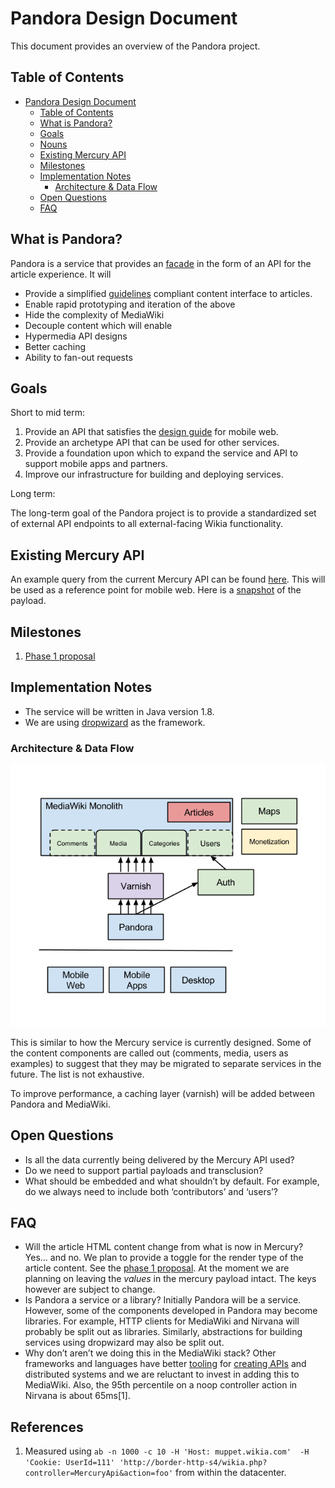 # Pandora Design Document

This document provides an overview of the Pandora project.

## Table of Contents

- [Pandora Design Document](#pandora-design-document)
    - [Table of Contents](#table-of-contents)
    - [What is Pandora?](#what-is-pandora)
    - [Goals](#goals)
    - [Nouns](#nouns)
    - [Existing Mercury API](#existing-mercury-api)
    - [Milestones](#milestones)
    - [Implementation Notes](#implementation-notes)
        - [Architecture & Data Flow](#architecture--data-flow)
    - [Open Questions](#open-questions)
    - [FAQ](#faq)

## What is Pandora?

Pandora is a service that provides an
[facade](http://en.wikipedia.org/wiki/Facade_pattern) in the form of an API for
the article experience. It will

 * Provide a simplified
	 [guidelines](https://github.com/Wikia/guidelines/tree/master/APIDesign)
	 compliant content interface to articles.
 * Enable rapid prototyping and iteration of the above
 * Hide the complexity of MediaWiki
 * Decouple content which will enable
  * Hypermedia API designs
  * Better caching
  * Ability to fan-out requests

## Goals

Short to mid term:

 1. Provide an API that satisfies the [design
    guide](https://github.com/Wikia/guidelines/tree/master/APIDesign) for mobile
    web.
 2. Provide an archetype API that can be used for other services.
 3. Provide a foundation upon which to expand the service and API to support
    mobile apps and partners.
 4. Improve our infrastructure for building and deploying services.

Long term:

The long-term goal of the Pandora project is to provide a standardized set of
external API endpoints to all external-facing Wikia functionality.


## Existing Mercury API

An example query from the current Mercury API can be found
[here](http://muppet.wikia.com/api/v1/Mercury/Article?title=Kermit%20the%20Frog).
This will be used as a reference point for mobile web. Here is a
[snapshot](https://gist.github.com/drsnyder/db9649bc0fa2daa2f41e) of the
payload.

## Milestones

 1. [Phase 1 proposal](design/PHASE-1.md)

## Implementation Notes

 * The service will be written in Java version 1.8.
 * We are using [dropwizard](http://dropwizard.io/) as the framework.

### Architecture & Data Flow

![Pandora Architecture](assets/pandora-arch.png)

This is similar to how the Mercury service is currently designed. Some of the
content components are called out (comments, media, users as examples) to
suggest that they may be migrated to separate services in the future. The list
is not exhaustive.

To improve performance, a caching layer (varnish) will be added between Pandora
and MediaWiki.

## Open Questions

 * Is all the data currently being delivered by the Mercury API used?
 * Do we need to support partial payloads and transclusion?
 * What should be embedded and what shouldn’t by default. For example, do we
	 always need to include both ‘contributors’ and ‘users’?

## FAQ

 * Will the article HTML content change from what is now in Mercury?
   Yes... and no. We plan to provide a toggle for the render type of the article
   content. See the [phase 1 proposal](design/PHASE-1.md).
   At the moment we are planning on leaving the *values* in the mercury
	 payload intact. The keys however are subject to change.
 * Is Pandora a service or a library?
   Initially Pandora will be a service. However, some of the components
   developed in Pandora may become libraries. For example, HTTP clients for
   MediaWiki and Nirvana will probably be split out as libraries. Similarly,
   abstractions for building services using dropwizard may also be split out.
 * Why don’t aren’t we doing this in the MediaWiki stack?
   Other frameworks and languages have better
   [tooling](https://github.com/Netflix/Hystrix) for [creating
   APIs](http://dropwizard.io/) and distributed systems and we are reluctant to
   invest in adding this to MediaWiki. Also, the 95th percentile on a noop
   controller action in Nirvana is about 65ms[1].


## References
 1. Measured using `ab -n 1000 -c 10 -H 'Host: muppet.wikia.com'  -H 'Cookie: UserId=111' 'http://border-http-s4/wikia.php?controller=MercuryApi&action=foo'`
    from within the datacenter.
